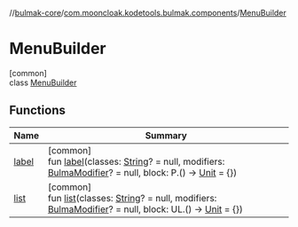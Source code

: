 //[bulmak-core](../../../index.md)/[com.mooncloak.kodetools.bulmak.components](../index.md)/[MenuBuilder](index.md)

# MenuBuilder

[common]\
class [MenuBuilder](index.md)

## Functions

| Name | Summary |
|---|---|
| [label](label.md) | [common]<br>fun [label](label.md)(classes: [String](https://kotlinlang.org/api/core/kotlin-stdlib/kotlin/-string/index.html)? = null, modifiers: [BulmaModifier](../../com.mooncloak.kodetools.bulmak.modifier/-bulma-modifier/index.md)? = null, block: P.() -&gt; [Unit](https://kotlinlang.org/api/core/kotlin-stdlib/kotlin/-unit/index.html) = {}) |
| [list](list.md) | [common]<br>fun [list](list.md)(classes: [String](https://kotlinlang.org/api/core/kotlin-stdlib/kotlin/-string/index.html)? = null, modifiers: [BulmaModifier](../../com.mooncloak.kodetools.bulmak.modifier/-bulma-modifier/index.md)? = null, block: UL.() -&gt; [Unit](https://kotlinlang.org/api/core/kotlin-stdlib/kotlin/-unit/index.html) = {}) |
